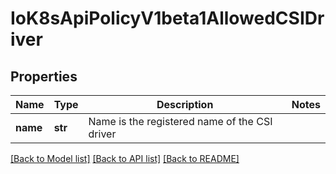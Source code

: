 # IoK8sApiPolicyV1beta1AllowedCSIDriver

## Properties
Name | Type | Description | Notes
------------ | ------------- | ------------- | -------------
**name** | **str** | Name is the registered name of the CSI driver | 

[[Back to Model list]](../README.md#documentation-for-models) [[Back to API list]](../README.md#documentation-for-api-endpoints) [[Back to README]](../README.md)


